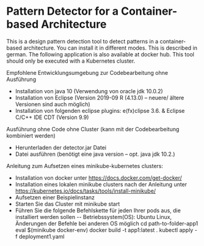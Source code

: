# Pattern Detector for a Container-based Architecture
This is a design pattern detection tool to detect patterns in a container-based architecture. You can install it in different modes. This is described in german. The following application is also available at docker hub. This tool should only be executed with a Kubernetes cluster.

Empfohlene Entwicklungsumgebung zur Codebearbeitung ohne Ausführung
- Installation von java 10 (Verwendung von oracle jdk 10.0.2)
- Installation von Eclipse (Version 2019-09 R (4.13.0) – neuere/ ältere Versionen sind auch möglich)
- Installation von folgenden eclipse plugins: e(fx)clipse 3.6. & Eclipse C/C++ IDE CDT (Version 9.9)

Ausführung ohne Code ohne Cluster (kann mit der Codebearbeitung kombiniert werden)
- Herunterladen der detector.jar Datei
- Datei ausführen (benötigt eine java version – opt. java jdk 10.2.)

Anleitung zum Aufsetzen eines minikube-kubernetes clusters:
- Installation von docker unter https://docs.docker.com/get-docker/
- Installation eines lokalen minikube clusters nach der Anleitung unter https://kubernetes.io/docs/tasks/tools/install-minikube/
- Aufsetzen einer Beispielinstanz
- Starten Sie das Cluster mit minikube start
- Führen Sie die folgende Befehlskette für jeden Ihrer pods aus, die installiert werden sollen
-- Betriebssystem(OS): Ubuntu Linux, Änderungen der Befehle bei anderen OS möglich
cd path-to-folder-app1
eval $(minikube docker-env)
docker build -t app1:latest .
kubectl apply -f deployment1.yaml
